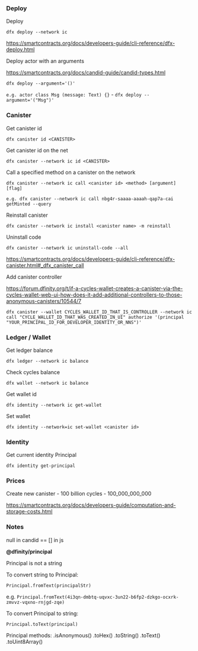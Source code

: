 ### Deploy

Deploy

`dfx deploy --network ic`

https://smartcontracts.org/docs/developers-guide/cli-reference/dfx-deploy.html

Deploy actor with an arguments

https://smartcontracts.org/docs/candid-guide/candid-types.html

`dfx deploy --argument='()'`

`e.g. actor class Msg (message: Text) {}` - `dfx deploy --argument='("Msg")'`

### Canister

Get canister id

`dfx canister id <CANISTER>`

Get canister id on the net

`dfx canister --network ic id <CANISTER>`

Call a specified method on a canister on the network

`dfx canister --network ic call <canister id> <method> [argument] [flag]`

`e.g. dfx canister --network ic call nbg4r-saaaa-aaaah-qap7a-cai getMinted --query`

Reinstall canister

`dfx canister --network ic install <canister name> -m reinstall`

Uninstall code

`dfx canister --network ic uninstall-code --all`

https://smartcontracts.org/docs/developers-guide/cli-reference/dfx-canister.html#_dfx_canister_call

Add canister controller

https://forum.dfinity.org/t/if-a-cycles-wallet-creates-a-canister-via-the-cycles-wallet-web-ui-how-does-it-add-additional-controllers-to-those-anonymous-canisters/10544/7

`dfx canister --wallet CYCLES_WALLET_ID_THAT_IS_CONTROLLER --network ic call "CYCLE_WALLET_ID_THAT_WAS_CREATED_IN_UI" authorize '(principal "YOUR_PRINCIPAL_ID_FOR_DEVELOPER_IDENTITY_OR_NNS")'`

### Ledger / Wallet

Get ledger balance

`dfx ledger --network ic balance`

Check cycles balance

`dfx wallet --network ic balance`

Get wallet id

`dfx identity --network ic get-wallet`

Set wallet

`dfx identity --network=ic set-wallet <canister id>`

### Identity

Get current identity Principal

`dfx identity get-principal`

### Prices

Create new canister - 100 billion cycles - 100_000_000_000

https://smartcontracts.org/docs/developers-guide/computation-and-storage-costs.html

### Notes

null in candid == [] in js

**@dfinity/principal**

Principal is not a string

To convert string to Principal:

`Principal.fromText(principalStr)`

e.g. `Principal.fromText(4i3qn-dmbtq-uqvxc-3un22-b6fp2-dzkgo-ocxrk-zmvvz-vqxno-rnjgd-zqe)`

To convert Principal to string:

`Principal.toText(principal)`

Principal methods:
.isAnonymous()
.toHex()
.toString()
.toText()
.toUint8Array()
